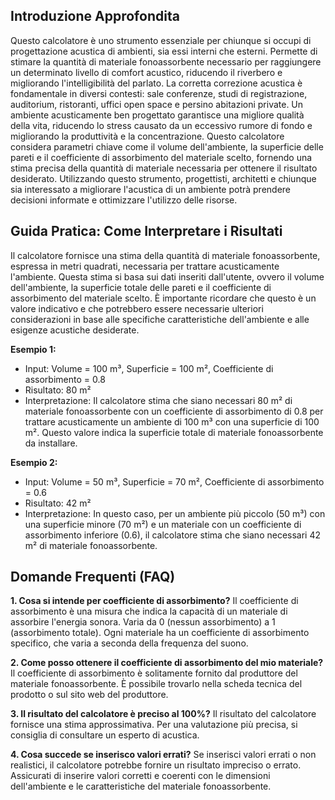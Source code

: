 ## Introduzione Approfondita
Questo calcolatore è uno strumento essenziale per chiunque si occupi di progettazione acustica di ambienti, sia essi interni che esterni.  Permette di stimare la quantità di materiale fonoassorbente necessario per raggiungere un determinato livello di comfort acustico, riducendo il riverbero e migliorando l'intelligibilità del parlato.  La corretta correzione acustica è fondamentale in diversi contesti: sale conferenze, studi di registrazione, auditorium, ristoranti, uffici open space e persino abitazioni private. Un ambiente acusticamente ben progettato garantisce una migliore qualità della vita, riducendo lo stress causato da un eccessivo rumore di fondo e migliorando la produttività e la concentrazione. Questo calcolatore considera parametri chiave come il volume dell'ambiente, la superficie delle pareti e il coefficiente di assorbimento del materiale scelto, fornendo una stima precisa della quantità di materiale necessaria per ottenere il risultato desiderato.  Utilizzando questo strumento, progettisti, architetti e chiunque sia interessato a migliorare l'acustica di un ambiente potrà prendere decisioni informate e ottimizzare l'utilizzo delle risorse.

## Guida Pratica: Come Interpretare i Risultati
Il calcolatore fornisce una stima della quantità di materiale fonoassorbente, espressa in metri quadrati, necessaria per trattare acusticamente l'ambiente.  Questa stima si basa sui dati inseriti dall'utente, ovvero il volume dell'ambiente, la superficie totale delle pareti e il coefficiente di assorbimento del materiale scelto.  È importante ricordare che questo è un valore indicativo e che potrebbero essere necessarie ulteriori considerazioni in base alle specifiche caratteristiche dell'ambiente e alle esigenze acustiche desiderate.

**Esempio 1:**
- Input: Volume = 100 m³, Superficie = 100 m², Coefficiente di assorbimento = 0.8
- Risultato: 80 m²
- Interpretazione: Il calcolatore stima che siano necessari 80 m² di materiale fonoassorbente con un coefficiente di assorbimento di 0.8 per trattare acusticamente un ambiente di 100 m³ con una superficie di 100 m². Questo valore indica la superficie totale di materiale fonoassorbente da installare.

**Esempio 2:**
- Input: Volume = 50 m³, Superficie = 70 m², Coefficiente di assorbimento = 0.6
- Risultato: 42 m²
- Interpretazione: In questo caso, per un ambiente più piccolo (50 m³) con una superficie minore (70 m²) e un materiale con un coefficiente di assorbimento inferiore (0.6), il calcolatore stima che siano necessari 42 m² di materiale fonoassorbente.

## Domande Frequenti (FAQ)

**1. Cosa si intende per coefficiente di assorbimento?**
Il coefficiente di assorbimento è una misura che indica la capacità di un materiale di assorbire l'energia sonora.  Varia da 0 (nessun assorbimento) a 1 (assorbimento totale).  Ogni materiale ha un coefficiente di assorbimento specifico, che varia a seconda della frequenza del suono.

**2. Come posso ottenere il coefficiente di assorbimento del mio materiale?**
Il coefficiente di assorbimento è solitamente fornito dal produttore del materiale fonoassorbente.  È possibile trovarlo nella scheda tecnica del prodotto o sul sito web del produttore.

**3. Il risultato del calcolatore è preciso al 100%?**
Il risultato del calcolatore fornisce una stima approssimativa.  Per una valutazione più precisa, si consiglia di consultare un esperto di acustica.

**4. Cosa succede se inserisco valori errati?**
Se inserisci valori errati o non realistici, il calcolatore potrebbe fornire un risultato impreciso o errato. Assicurati di inserire valori corretti e coerenti con le dimensioni dell'ambiente e le caratteristiche del materiale fonoassorbente.